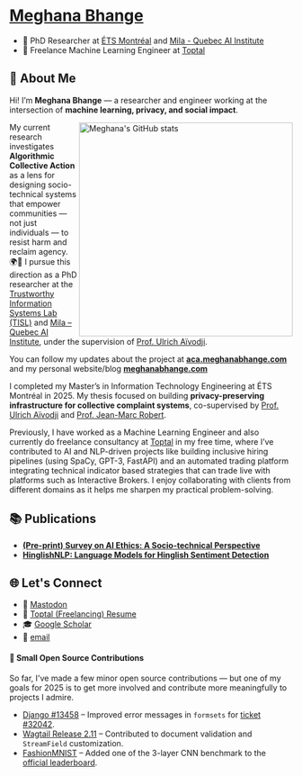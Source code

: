 # [Meghana Bhange](https://meghanabhange.com)

- 🔬 PhD Researcher at [ÉTS Montréal](https://www.etsmtl.ca) and [Mila - Quebec AI Institute](https://mila.quebec/en/meghana-bhange)  
- 💼 Freelance Machine Learning Engineer at [Toptal](https://www.toptal.com/resume/meghana-bhange)

## 👋 About Me

Hi! I’m <strong>Meghana Bhange</strong> — a researcher and engineer working at the intersection of <strong>machine learning, privacy, and social impact</strong>.

<img align="right" src="https://github-readme-stats.vercel.app/api?username=meghanabhange&show_icons=true&theme=monokai&count_private=true" alt="Meghana's GitHub stats" width="380" />

My current research investigates <strong>Algorithmic Collective Action</strong> as a lens for designing socio-technical systems that empower communities — not just individuals — to resist harm and reclaim agency. 🌍🤖 I pursue this direction as a PhD researcher at the <a href="https://tisl-lab.github.io/" target="_blank">Trustworthy Information Systems Lab (TISL)</a> and <a href="https://mila.quebec/en/meghana-bhange" target="_blank">Mila – Quebec AI Institute</a>, under the supervision of <a href="https://aivodji.github.io/" target="_blank">Prof. Ulrich Aïvodji</a>.

You can follow my updates about the project at <a href="https://aca.meghanabhange.com" target="_blank"><strong>aca.meghanabhange.com</strong></a> and my personal website/blog <a href="https://meghanabhange.com" target="_blank"><strong>meghanabhange.com</strong></a>

I completed my Master’s in Information Technology Engineering at ÉTS Montréal in 2025. My thesis focused on building <strong>privacy-preserving infrastructure for collective complaint systems</strong>, co-supervised by <a href="https://aivodji.github.io/" target="_blank">Prof. Ulrich Aïvodji</a> and <a href="https://www.etsmtl.ca/programmes-et-formations/corps-enseignant/jmrobert" target="_blank">Prof. Jean-Marc Robert</a>.

Previously, I have worked as a Machine Learning Engineer and also currently do freelance consultancy at <a href="https://www.toptal.com/resume/meghana-bhange" target="_blank">Toptal</a> in my free time, where I’ve contributed to AI and NLP-driven projects like building inclusive hiring pipelines (using SpaCy, GPT-3, FastAPI) and an automated trading platform integrating technical indicator based strategies that can trade live with platforms such as Interactive Brokers. I enjoy collaborating with clients from different domains as it helps me sharpen my practical problem-solving.


## 📚 Publications

- [**(Pre-print) Survey on AI Ethics: A Socio-technical Perspective**](https://arxiv.org/abs/2311.17228)  
- [**HinglishNLP: Language Models for Hinglish Sentiment Detection**](https://arxiv.org/abs/2008.09820)  

## 🌐 Let's Connect

- 🐘 [Mastodon](https://mastodon.social/@aspiringcat)  
- 💼 [Toptal (Freelancing) Resume](https://www.toptal.com/resume/meghana-bhange)  
- 🎓 [Google Scholar](https://scholar.google.com/citations?user=r75-7MoAAAAJ&hl)  
- 📧 [email](mailto:meghanabhange13@gmail.com)  


#### 🌱 Small Open Source Contributions

So far, I've made a few minor open source contributions — but one of my goals for 2025 is to get more involved and contribute more meaningfully to projects I admire.

- [Django #13458](https://github.com/django/django/pull/13458) – Improved error messages in `formsets` for [ticket #32042](https://code.djangoproject.com/ticket/32042).  
- [Wagtail Release 2.11](https://github.com/wagtail/wagtail/releases/tag/v2.11) – Contributed to document validation and `StreamField` customization.  
- [FashionMNIST](https://github.com/meghanabhange/FashionMNIST-3-Layer-CNN) – Added one of the 3-layer CNN benchmark to the [official leaderboard](https://github.com/zalandoresearch/fashion-mnist#benchmark).
